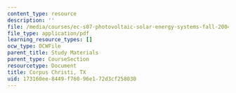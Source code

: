 ```yaml
---
content_type: resource
description: ''
file: /media/courses/ec-s07-photovoltaic-solar-energy-systems-fall-2004/173160ee8449f76096e172d3cf258030_MITEC_S07F04_corpus_christ.pdf
file_type: application/pdf
learning_resource_types: []
ocw_type: OCWFile
parent_title: Study Materials
parent_type: CourseSection
resourcetype: Document
title: Corpus Christi, TX
uid: 173160ee-8449-f760-96e1-72d3cf258030
---
```

